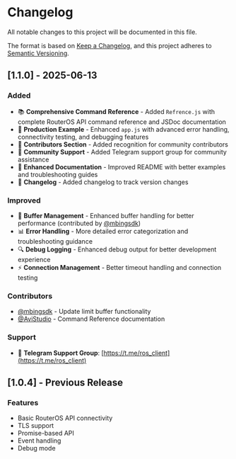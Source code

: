 # Changelog

All notable changes to this project will be documented in this file.

The format is based on [Keep a Changelog](https://keepachangelog.com/en/1.0.0/),
and this project adheres to [Semantic Versioning](https://semver.org/spec/v2.0.0.html).

## [1.1.0] - 2025-06-13

### Added
- 📚 **Comprehensive Command Reference** - Added `Refrence.js` with complete RouterOS API command reference and JSDoc documentation
- 🧪 **Production Example** - Enhanced `app.js` with advanced error handling, connectivity testing, and debugging features
- 👥 **Contributors Section** - Added recognition for community contributors
- 💬 **Community Support** - Added Telegram support group for community assistance
- 📖 **Enhanced Documentation** - Improved README with better examples and troubleshooting guides
- 📝 **Changelog** - Added changelog to track version changes

### Improved
- 🔧 **Buffer Management** - Enhanced buffer handling for better performance (contributed by [@mbingsdk](https://github.com/mbingsdk))
- 📊 **Error Handling** - More detailed error categorization and troubleshooting guidance
- 🔍 **Debug Logging** - Enhanced debug output for better development experience
- ⚡ **Connection Management** - Better timeout handling and connection testing

### Contributors
- [@mbingsdk](https://github.com/mbingsdk) - Update limit buffer functionality
- [@AviStudio](https://github.com/AviStudio) - Command Reference documentation

### Support
- 📲 **Telegram Support Group**: [https://t.me/ros_client](https://t.me/ros_client)

## [1.0.4] - Previous Release

### Features
- Basic RouterOS API connectivity
- TLS support
- Promise-based API
- Event handling
- Debug mode
